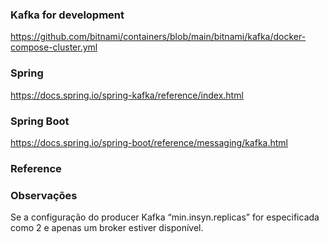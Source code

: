 ### Kafka for development

https://github.com/bitnami/containers/blob/main/bitnami/kafka/docker-compose-cluster.yml


### Spring

https://docs.spring.io/spring-kafka/reference/index.html


### Spring Boot

https://docs.spring.io/spring-boot/reference/messaging/kafka.html


### Reference


### Observações

Se a configuração do producer Kafka “min.insyn.replicas” for especificada como 2 e apenas um broker estiver disponível.